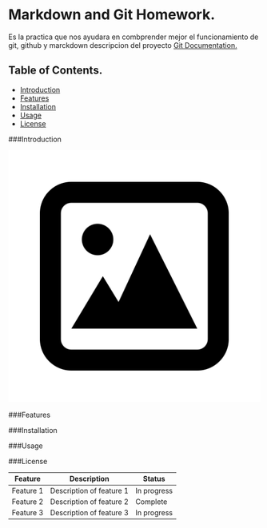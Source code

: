 # Markdown and Git Homework.

Es la practica que nos ayudara en combprender mejor el funcionamiento de git, github y marckdown
descripcion del proyecto [Git Documentation.](https://git-scm.com/doc)

## Table of Contents.

- [Introduction](#introduction)
- [Features](#features)
- [Installation](#installation)
- [Usage](#usage)
- [License](#license)

###Introduction

![Project logo](images/logo.jpg)

###Features


###Installation


###Usage


###License


| Feature   | Description              | Status     |
|-----------|--------------------------|------------|
|Feature 1  | Description of feature 1 | In progress|
|Feature 2  | Description of feature 2 | Complete   |
|Feature 3  | Description of feature 3 | In progress|